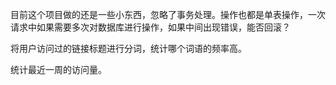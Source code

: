 目前这个项目做的还是一些小东西，忽略了事务处理。操作也都是单表操作，一次请求中如果需要多次对数据库进行操作，如果中间出现错误，能否回滚？

将用户访问过的链接标题进行分词，统计哪个词语的频率高。

统计最近一周的访问量。


